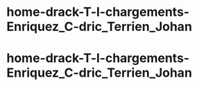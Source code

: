 # home-drack-T-l-chargements-Enriquez_C-dric_Terrien_Johan
# home-drack-T-l-chargements-Enriquez_C-dric_Terrien_Johan
